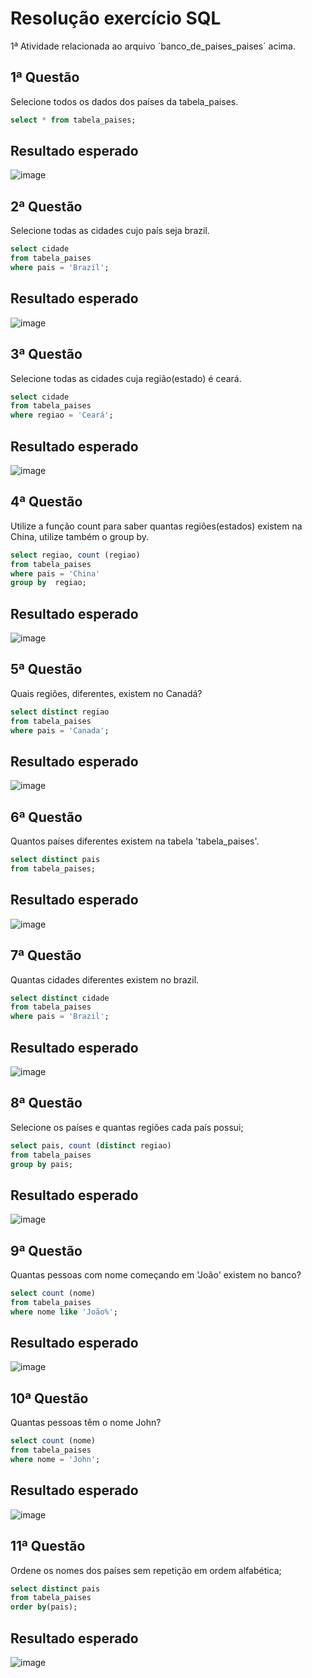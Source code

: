 
# Resolução exercício SQL

1ª Atividade relacionada ao arquivo ´banco_de_paises_paises´ acima. 


## 1ª Questão
Selecione todos os dados dos países da tabela_paises.

```sql
select * from tabela_paises;
```
## Resultado esperado

![image](https://github.com/AlanaLopes/banco_de_dados/assets/112038055/25184791-e285-452b-abd9-333616168132)

## 2ª Questão
Selecione todas as cidades cujo país seja brazil.

```sql
select cidade 
from tabela_paises 
where pais = 'Brazil';
```
## Resultado esperado

![image](https://github.com/AlanaLopes/banco_de_dados/assets/112038055/914b80c0-52cc-4428-9f83-a4e5ca6a5156)

## 3ª Questão
Selecione todas as cidades cuja região(estado) é ceará.

```sql
select cidade 
from tabela_paises 
where regiao = 'Ceará';
```
## Resultado esperado

![image](https://github.com/AlanaLopes/banco_de_dados/assets/112038055/2ff27f6f-b7c3-4079-8b29-9bdad3588cdd)



## 4ª Questão
Utilize a função count para saber quantas regiões(estados) existem na China,
utilize também o group by.

```sql
select regiao, count (regiao)
from tabela_paises
where pais = 'China'
group by  regiao;
```
## Resultado esperado

![image](https://github.com/AlanaLopes/banco_de_dados/assets/112038055/64dd172b-81bd-41c7-9596-0773f3a796fa)


## 5ª Questão
Quais regiões, diferentes, existem no Canadá?

```sql
select distinct regiao
from tabela_paises 
where pais = 'Canada';
```
## Resultado esperado
![image](https://github.com/AlanaLopes/banco_de_dados/assets/112038055/29d2c116-ffc8-408a-959e-22751494f8c9)


## 6ª Questão
Quantos países diferentes existem na tabela 'tabela_paises'.

```sql
select distinct pais
from tabela_paises;
```
## Resultado esperado

![image](https://github.com/AlanaLopes/banco_de_dados/assets/112038055/b0bdb511-bcd7-4cde-b7f8-840f201242ca)

## 7ª Questão
Quantas cidades diferentes existem no brazil.

```sql
select distinct cidade
from tabela_paises 
where pais = 'Brazil';
```
## Resultado esperado

![image](https://github.com/AlanaLopes/banco_de_dados/assets/112038055/89769c5e-380a-4a7c-8335-cd9a8f079487)

## 8ª Questão
Selecione os países e quantas regiões cada país possui;

```sql
select pais, count (distinct regiao)
from tabela_paises
group by pais;
```
## Resultado esperado

![image](https://github.com/AlanaLopes/banco_de_dados/assets/112038055/6062320f-fdb7-4067-99e7-6a9a67735f5b)


## 9ª Questão
Quantas pessoas com nome começando em 'João' existem no banco?

```sql
select count (nome)
from tabela_paises
where nome like 'João%';
```
## Resultado esperado

![image](https://github.com/AlanaLopes/banco_de_dados/assets/112038055/e77b6783-e06d-4abb-b337-61e25f5fd2af)

## 10ª Questão
Quantas pessoas têm o nome John?

```sql
select count (nome)
from tabela_paises 
where nome = 'John';
```
## Resultado esperado

![image](https://github.com/AlanaLopes/banco_de_dados/assets/112038055/3e0795c0-d059-4219-8fe3-90f8d21ee530)

## 11ª Questão
Ordene os nomes dos países sem repetição em ordem alfabética;
```sql
select distinct pais 
from tabela_paises
order by(pais);
```
## Resultado esperado

![image](https://github.com/AlanaLopes/banco_de_dados/assets/112038055/1911ebbf-035e-4ddf-9d45-a733af992750)
